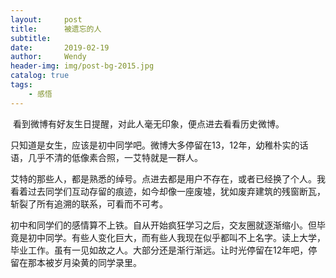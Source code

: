 ```yaml
---
layout:     post                    
title:      被遗忘的人              
subtitle:   
date:       2019-02-19              
author:     Wendy                      
header-img: img/post-bg-2015.jpg    
catalog: true                       
tags:                               
    - 感悟
---
```


​     看到微博有好友生日提醒，对此人毫无印象，便点进去看看历史微博。

​     只知道是女生，应该是初中同学吧。微博大多停留在13，12年，幼稚朴实的话语，几乎不清的低像素合照，一艾特就是一群人。

​     艾特的那些人，都是熟悉的绰号。点进去都是用户不存在，或者已经换了个人。我看着过去同学们互动存留的痕迹，如今却像一座废墟，犹如废弃建筑的残窗断瓦，斩裂了所有追溯的联系，可看而不可考。

​     初中和同学们的感情算不上铁。自从开始疯狂学习之后，交友圈就逐渐缩小。但毕竟是初中同学。有些人变化巨大，而有些人我现在似乎都叫不上名字。读上大学，毕业工作。虽有一见如故之人。大部分还是渐行渐远。让时光停留在12年吧，停留在那本被岁月染黄的同学录里。
